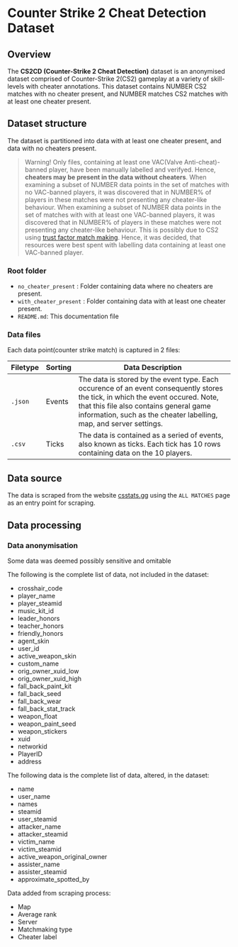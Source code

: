 # Counter Strike 2 Cheat Detection Dataset


## Overview

The **CS2CD (Counter-Strike 2 Cheat Detection)** dataset is an anonymised dataset comprised of Counter-Strike 2(CS2) gameplay at a variety of skill-levels with cheater annotations. This dataset contains NUMBER CS2 matches with no cheater present, and NUMBER matches CS2 matches with at least one cheater present.

## Dataset structure

The dataset is partitioned into data with at least one cheater present, and data with no cheaters present. 

> Warning!
> Only files, containing at least one VAC(Valve Anti-cheat)-banned player, have been manually labelled and verifyed. Hence, **cheaters may be present in the data without cheaters**.
> When examining a subset of NUMBER data points in the set of matches with no VAC-banned players, it was discovered that in NUMBER% of players in these matches were not presenting any cheater-like behaviour.
> When examining a subset of NUMBER data points in the set of matches with with at least one VAC-banned players, it was discovered that in NUMBER% of players in these matches were not presenting any cheater-like behaviour. This is possibly due to CS2 using [trust factor match making](https://help.steampowered.com/en/faqs/view/00EF-D679-C76A-C185).
> Hence, it was decided, that resources were best spent with labelling data containing at least one VAC-banned player.

### Root folder

- `no_cheater_present` : Folder containing data where no cheaters are present.
- `with_cheater_present` : Folder containing data with at least one cheater present.
- `README.md`: This documentation file

### Data files

Each data point(counter strike match) is captured in 2 files: 

| Filetype | Sorting |Data Description |
|----------|---------|-------------|
| `.json`  | Events  | The data is stored by the event type. Each occurence of an event consequently stores the tick, in which the event occured. Note, that this file also contains general game information, such as the cheater labelling, map, and server settings. |
| `.csv`   | Ticks   | The data is contained as a seried of events, also known as ticks. Each tick has 10 rows containing data on the 10 players. |

## Data source

The data is scraped from the website [csstats.gg](https://csstats.gg/) using the `ALL MATCHES` page as an entry point for scraping.

## Data processing






### Data anonymisation

Some data was deemed possibly sensitive and omitable


The following is the complete list of data, not included in the dataset:

- crosshair_code
- player_name
- player_steamid
- music_kit_id
- leader_honors
- teacher_honors
- friendly_honors
- agent_skin
- user_id
- active_weapon_skin
- custom_name
- orig_owner_xuid_low
- orig_owner_xuid_high
- fall_back_paint_kit
- fall_back_seed
- fall_back_wear
- fall_back_stat_track
- weapon_float
- weapon_paint_seed
- weapon_stickers
- xuid
- networkid
- PlayerID
- address

The following data is the complete list of data, altered, in the dataset:

- name
- user_name
- names
- steamid
- user_steamid
- attacker_name
- attacker_steamid
- victim_name
- victim_steamid
- active_weapon_original_owner
- assister_name
- assister_steamid
- approximate_spotted_by


Data added from scraping process:
- Map
- Average rank
- Server
- Matchmaking type
- Cheater label